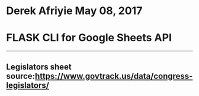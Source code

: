 Derek Afriyie
May 08, 2017
===============================
FLASK CLI for Google Sheets API
================================
---------------------------------------------------------
Legislators sheet source:https://www.govtrack.us/data/congress-legislators/
---------------------------------------------------------
